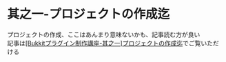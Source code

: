 # 其之一-プロジェクトの作成迄
プロジェクトの作成、ここはあんまり意味ないかも、記事読む方が良い  
記事は[[Bukkitプラグイン制作講座-其之一]プロジェクトの作成迄](https://jyn.jp/bukkit-plugin-development-1/)でご覧いただける
